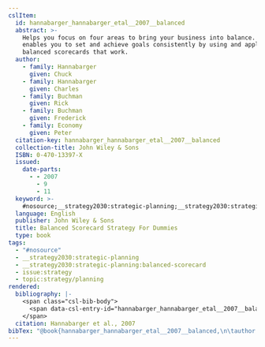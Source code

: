 ```yaml
---
cslItem:
  id: hannabarger_hannabarger_etal__2007__balanced
  abstract: >-
    Helps you focus on four areas to bring your business into balance. This work
    enables you to set and achieve goals consistently by using and applying
    balanced scorecards that work.
  author:
    - family: Hannabarger
      given: Chuck
    - family: Hannabarger
      given: Charles
    - family: Buchman
      given: Rick
    - family: Buchman
      given: Frederick
    - family: Economy
      given: Peter
  citation-key: hannabarger_hannabarger_etal__2007__balanced
  collection-title: John Wiley & Sons
  ISBN: 0-470-13397-X
  issued:
    date-parts:
      - - 2007
        - 9
        - 11
  keyword: >-
    #nosource;__strategy2030:strategic-planning;__strategy2030:strategic-planning:balanced-scorecard;collection::strategy::planning
  language: English
  publisher: John Wiley & Sons
  title: Balanced Scorecard Strategy For Dummies
  type: book
tags:
  - "#nosource"
  - __strategy2030:strategic-planning
  - __strategy2030:strategic-planning:balanced-scorecard
  - issue:strategy
  - topic:strategy/planning
rendered:
  bibliography: |-
    <span class="csl-bib-body">
      <span data-csl-entry-id="hannabarger_hannabarger_etal__2007__balanced" class="csl-entry">Hannabarger, C., Hannabarger, C., Buchman, R., Buchman, F., &#38; Economy, P. 2007. <i>Balanced Scorecard Strategy For Dummies</i>. John Wiley &#38; Sons.</span>
    </span>
  citation: Hannabarger et al., 2007
bibTex: "@book{hannabarger_hannabarger_etal__2007__balanced,\n\tauthor = {Hannabarger, Chuck and Hannabarger, Charles and Buchman, Rick and Buchman, Frederick and Economy, Peter},\n\tseries = {John {Wiley} & {Sons}},\n\tyear = {2007},\n\tmonth = {sep 11},\n\tpublisher = {John Wiley & Sons},\n\ttitle = {Balanced {Scorecard} {Strategy} {For} {Dummies}},\n}\n\n"
---
```

